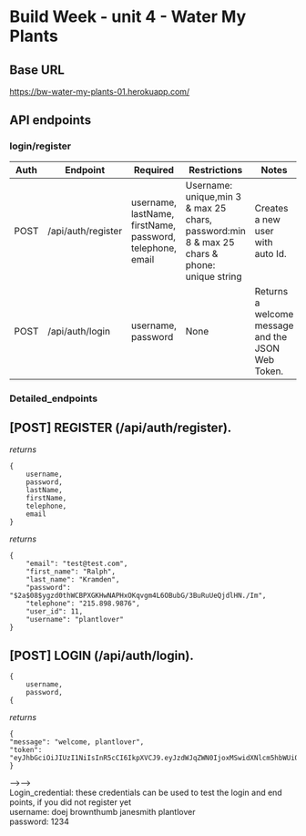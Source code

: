 #  Build Week - unit 4 - Water My Plants

## Base URL
https://bw-water-my-plants-01.herokuapp.com/



## API endpoints

### login/register

| Auth | Endpoint           | Required                  | Restrictions | Notes                                             |
| -----| ------------------ | --------------------------| -------------| ------------------------------------------------- |
| POST | /api/auth/register | username, lastName, firstName, password, telephone, email | Username: unique,min 3 & max 25 chars, password:min 8 & max 25 chars & phone: unique string| Creates a new user with auto Id.|
| POST | /api/auth/login    | username, password        | None         | Returns a welcome message and the JSON Web Token. |


<!--### Users

| Auth | Endpoint              | Required            | Restrictions      -| Notes                                    |
| -----| --------------------- | --------------------| -------------------|------------------------------------------|
| GET  | /api/users/:user_id        | None           | authenticated user | Returns the specified user object.       |
| GET  | /api/users/:user_id/plants | None           | authenticated user | Returns array of users plants.           |
| PUT  | /api/users/:user_id        | username, lastName, firstName, telephone, email |authenticated user| Returns updated user object.  |


### Plants

| Auth   | Endpoint        | Required            | Restrictions          | Notes                                       |
| -------| --------------- | --------------------| ----------------------| ------------------------------------------- |
| GET    | /api/plants/    | None                | authenticated user    |  Returns specified plant object.            |
| GET    | /api/plants/:plant_id | None          | authenticated user    |  Returns array of All plants.               |
| POST   | /api/plants/    | plant_nickname, plant_species, h2ofrequency, user_id | authenticated user        | Returns new plant object. |
| PUT    | /api/plants/:plant_id | user_id, plant_nickname, plant_species, h2ofrequency | authenticated user        | Returns updated plant object.  |
| DELETE | /api/plants/:plant_id | plant_id      | authenticated user | Returns deleted record if successfully deleted. |

-->
### Detailed_endpoints

[POST] REGISTER (/api/auth/register). 
---------------------

*returns* 

   

    
    
    
    {
    	username,
    	password,
      	lastName,
      	firstName,
      	telephone,
      	email
    }

*returns* 

   

    
    
    
    {
    	"email": "test@test.com",
    	"first_name": "Ralph",
    	"last_name": "Kramden",
    	"password": "$2a$08$ygzd0thWCBPXGKHwNAPHxOKqvgm4L6OBubG/3BuRuUeQjdlHN./Im",
    	"telephone": "215.898.9876",
    	"user_id": 11,
    	"username": "plantlover"
    }

[POST] LOGIN (/api/auth/login). 
---------------------
    
    {
    	username,
    	password,
    {


*returns*      

    {
    "message": "welcome, plantlover",
    "token": "eyJhbGciOiJIUzI1NiIsInR5cCI6IkpXVCJ9.eyJzdWJqZWN0IjoxMSwidXNlcm5hbWUiOiJtdXJyYXkzIiwiaWF0IjoxNjI5NzI3NzMyLCJleHAiOjE2Mjk4MTQxMzJ9.thk6t2OtKZr0pvmOxmZ0J45eWAsg19Q_xyyOFdD_fA0"
    }


<!-- <!--[GET] user by ID *restricted* (api/users/:userId)   
---------------------

*returns*    

{  

    user_id,
    username,
    password,
    user_email,
    user_phone,
    created_at  
 }
 
<!-- [GET] plants by userId *restricted* (/api/users/:userId/plants)
---------------------

*returns*  

[
    
    {
        user_id,
        username,
        plant_id,
        plant_nickname,
        plant_species,
        h2ofrequency,
        plant_image
    },
    {
        user_id,
        username,
        plant_id,
        plant_nickname,
        plant_species,
        h2ofrequency,
        plant_image
    }
]

[PUT] user *restricted* (/api/users/:userId)
---------------------

*receives*  

{  

    username,          
    user_phone,                                                                    
    user_email,                                    
}

*returns*    
{  

    user_id,
    username,                                 
    user_phone,                                 
    user_email,                                      
    created_at                                  
}
[GET] plants (/api/plants/)

*returns*
[

    {
        plant_id,
        plant_nickname,
        plant_species,
        h2ofrequency,
        plant_image,
        user_id,
        created_at,
        updated_at
    },
    {
        plant_id,
        plant_nickname,
        plant_species,
        h2ofrequency,
        plant_image,
        user_id,
        created_at,
        updated_at
    },
 ]
 
 [GET] plant by ID restricted (api/plants/:plantId)
 
 *returns*
 
 {
 
    user_id,
    plant_nickname,
    plant_species,
    h2ofrequency,
    plant_image
}

[POST] plants (/api/plants/)

*receives*

{

    user_id,
    plant_nickname,
    plant_species,
    h2ofrequency,
    plant_image
}

*returns*

{

    user_id,
    plant_id,
    plant_nickname,
    plant_species,
    h2ofrequency,
    plant_image
}

[PUT] plant restricted (/api/plants/:plantId)

*receives*

{

    user_id,
    plant_nickname,
    plant_species,
    h2ofrequency,
    plant_image
}

*returns*

{

    user_id,
    plant_nickname,
    plant_species,
    h2ofrequency,
    plant_image
}


[DELETE] plant restricted (/api/plants/:plantId)

*returns*                                       

{      

        plant_id,                            
        plant_nickname,                        
        plant_species,                
        h2ofrequency,                         
        plant_image,                         
        user_id,                              
        created_at,               
        updated_at
    
} -->
-->-->   
Login_credential: these credentials can be used to test the login and end points, if you did not register yet                                                      
username: 
		doej
		brownthumb
		janesmith
		plantlover                                                                                                                                   
password: 1234